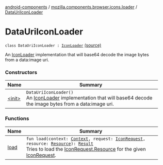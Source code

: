 [android-components](../../index.md) / [mozilla.components.browser.icons.loader](../index.md) / [DataUriIconLoader](./index.md)

# DataUriIconLoader

`class DataUriIconLoader : `[`IconLoader`](../-icon-loader/index.md) [(source)](https://github.com/mozilla-mobile/android-components/blob/master/components/browser/icons/src/main/java/mozilla/components/browser/icons/loader/DataUriIconLoader.kt#L15)

An [IconLoader](../-icon-loader/index.md) implementation that will base64 decode the image bytes from a data:image uri.

### Constructors

| Name | Summary |
|---|---|
| [&lt;init&gt;](-init-.md) | `DataUriIconLoader()`<br>An [IconLoader](../-icon-loader/index.md) implementation that will base64 decode the image bytes from a data:image uri. |

### Functions

| Name | Summary |
|---|---|
| [load](load.md) | `fun load(context: `[`Context`](https://developer.android.com/reference/android/content/Context.html)`, request: `[`IconRequest`](../../mozilla.components.browser.icons/-icon-request/index.md)`, resource: `[`Resource`](../../mozilla.components.browser.icons/-icon-request/-resource/index.md)`): `[`Result`](../-icon-loader/-result/index.md)<br>Tries to load the [IconRequest.Resource](../../mozilla.components.browser.icons/-icon-request/-resource/index.md) for the given [IconRequest](../../mozilla.components.browser.icons/-icon-request/index.md). |
